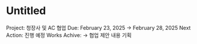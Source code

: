 # Untitled

Project: 청장사 및 AC 협업
Due: February 23, 2025 → February 28, 2025
Next Action: 진행 예정
Works Achive: → 협업 제안 내용 기획